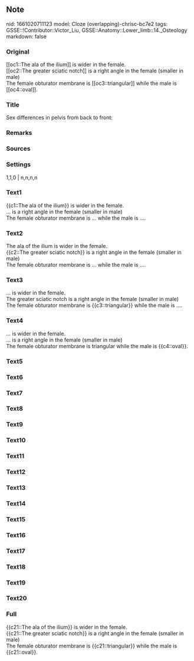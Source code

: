 ## Note
nid: 1661020711123
model: Cloze (overlapping)-chrisc-bc7e2
tags: GSSE::!Contributor::Victor_Liu, GSSE::Anatomy::Lower_limb::14._Osteology
markdown: false

### Original
<div>
  [[oc1::The ala of the ilium]] is wider in the female.
</div>
<div>
  [[oc2::The greater sciatic notch]] is a right angle in the female
  (smaller in male)
</div>The female obturator membrane is [[oc3::triangular]] while
the male is [[oc4::oval]].

### Title
Sex differences in pelvis from back to front:

### Remarks


### Sources


### Settings
1,1,0 | n,n,n,n

### Text1
<div>
  {{c1::The ala of the ilium}} is wider in the female.
</div>
<div>
  ... is a right angle in the female (smaller in male)
</div>The female obturator membrane is ... while the male is ....

### Text2
<div>
  The ala of the ilium is wider in the female.
</div>
<div>
  {{c2::The greater sciatic notch}} is a right angle in the female
  (smaller in male)
</div>The female obturator membrane is ... while the male is ....

### Text3
<div>
  ... is wider in the female.
</div>
<div>
  The greater sciatic notch is a right angle in the female (smaller
  in male)
</div>The female obturator membrane is {{c3::triangular}} while the
male is ....

### Text4
<div>
  ... is wider in the female.
</div>
<div>
  ... is a right angle in the female (smaller in male)
</div>The female obturator membrane is triangular while the male is
{{c4::oval}}.

### Text5


### Text6


### Text7


### Text8


### Text9


### Text10


### Text11


### Text12


### Text13


### Text14


### Text15


### Text16


### Text17


### Text18


### Text19


### Text20


### Full
<div>
  {{c21::The ala of the ilium}} is wider in the female.
</div>
<div>
  {{c21::The greater sciatic notch}} is a right angle in the female
  (smaller in male)
</div>The female obturator membrane is {{c21::triangular}} while
the male is {{c21::oval}}.
